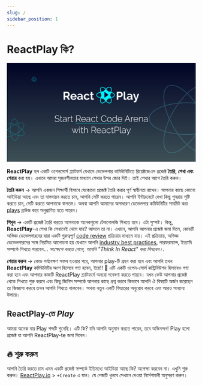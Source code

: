 ```yaml
---
slug: /
sidebar_position: 1
---
```


# ReactPlay কি?

![banner](./img/banner.png)

**ReactPlay** হল একটি ওপেনসোর্স প্ল্যাটফর্ম যেখানে ডেভেলপার কমিউনিটিতে রিয়েক্টজেএস প্রজেক্ট **তৈরি, শেখা এবং শেয়ার** করা হয়। এখানে আমরা সৃজনশীলতার মাধ্যমে শেখার উপর জোর দিই। তাই শেখার আগে তৈরি করুন।

**তৈরি করুন** → আপনি একজন শিক্ষার্থী হিসাবে যেকোনো প্রজেক্ট তৈরি করার পূর্ণ স্বাধীনতা রাখেন। আপনার কাছে কোনো আইডিয়া আছে এবং তা বাস্তবায়ন করতে চান, আপনি সেটি করতে পারেন। আপনি ইন্টারনেটে দেখা কিছু পুনরায় সৃষ্টি করতে চান, সেটি করতে আপনাকে স্বাগতম। অথবা আপনি আমাদের অসাধারণ ডেভেলপার কমিউনিটির সাবমিট করা [plays](https://reactplay.io/plays) ব্রাউজ করে অনুপ্রাণিত হতে পারেন।

**শিখুন** → একটি প্রজেক্ট তৈরি করতে আপনাকে অনেকগুলো টেকনোলজি শিখতে হবে। এটা সুস্পষ্ট। কিন্তু, **ReactPlay**-এ শেখা কি সেখানেই থেমে যায়? আসলে তা না। এখানে, আপনি আপনার প্রজেক্ট জমা দিলে, কোডটি অভিজ্ঞ ডেভেলপারদের দ্বারা একটি গুরুত্বপূর্ণ [code review](https://en.wikipedia.org/wiki/Code_review) প্রক্রিয়ার মাধ্যমে যায়। এই প্রক্রিয়ায়, অভিজ্ঞ ডেভেলপারদের সঙ্গে নিয়মিত আলোচনা হয় যেখানে আপনি [industry best practices](https://github.com/reactplay/react-play/wiki/ReactPlay-Code-Review-Checklist), পারফরম্যান্স, ইত্যাদি সম্পর্কে শিখতে পারবেন... _সংক্ষেপে বলতে গেলে, আপনি "Think In React" করা শিখবেন।_.

**শেয়ার করুন** → কোড পর্যবেক্ষণ সফল হওয়ার পরে, আপনার play-টি গ্রহন করা হবে এবং আপনি তখন **ReactPlay** কমিউনিটির অংশ হিসেবে গণ্য হবেন, ইয়ে!! 🥳 এটি একটি ওপেন-সোর্স কন্ট্রিবিউশন হিসাবেও গণ্য করা হবে এবং আপনার কাজটি ReactPlay প্ল্যাটফর্মে অন্যরা গবেষণা করতে পারবে। যখন কেউ আপনার প্রজেক্ট থেকে শিখতে শুরু করবে এবং কিছু জিনিস সম্পর্কে আপনার কাছে প্রশ্ন করবে কিভাবে আপনি ঐ বিষয়টি অর্জন করেছেন তা জিজ্ঞাসা করবে তখন আপনি শিখতে থাকবেন। অথবা নতুন একটি ফিচারের অনুরোধ করবে এবং আরও অন্যান্য উপায়ে।

## ReactPlay-তে _Play_

আমরা অনেক বার Play শব্দটি শুনেছি। এটি কি? যদি আপনি অনুমান করতে পারেন, তবে অভিনন্দন! Play হলো প্রজেক্ট যা আপনি ReactPlay-te জমা দিবেন।

## 🔥 শুরু করুন

আপনি তৈরি করতে চান এমন একটি প্রজেক্ট সম্পর্কে ইতিমধ্যে আইডিয়া আছে কি? অপেক্ষা করবেন না। এখুনি শুরু করুন। [ReactPlay.io](https://reactplay.io/) > `+Create` এ যান। যে পেজটি খুলবে সেখানে দেওয়া নির্দেশাবলী অনুসরণ করুন।
